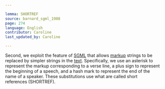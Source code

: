 ```yaml
---

lemma: SHORTREF
source: barnard_sgml_1988
page: 274
language: English
contributor: Caroline
last_updated_by: Caroline

---
```


Second, we exploit the feature of [SGML](SGML.html) that allows [markup](markup.html) strings to be replaced by simpler strings in the [text](text.html). Specifically, we use an asterisk to represent the markup corresponding to a verse line, a plus sign to represent the beginning of a speech, and a hash mark to represent the end of the name of a speaker. These substitutions use what are called short references (SHORTREF).
